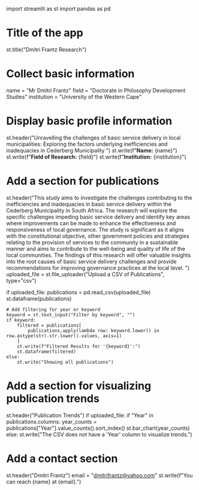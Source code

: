 import streamlit as st
import pandas as pd

# Title of the app
st.title("Dmitri Frantz Research")

# Collect basic information
name = "Mr Dmitri Frantz"
field = "Doctorate in Philosophy Development Studies"
institution = "University of the Western Cape"

# Display basic profile information
st.header("Unravelling the challenges of basic service delivery in local municipalities: Exploring the factors underlying inefficiencies and inadequacies in Cederberg Municipality ")
st.write(f"**Name:** {name}")
st.write(f"**Field of Research:** {field}")
st.write(f"**Institution:** {institution}")

# Add a section for publications
st.header("This study aims to investigate the challenges contributing to the inefficiencies and inadequacies in basic service delivery within the Cederberg Municipality in South Africa. The research will explore the specific challenges impeding basic service delivery and identify key areas where improvements can be made to enhance the effectiveness and responsiveness of local governance. The study is significant as it aligns with the constitutional objective, other government policies and strategies relating to the provision of services to the community in a sustainable manner and aims to contribute to the well-being and quality of life of the local communities. The findings of this research will offer valuable insights into the root causes of basic service delivery challenges and provide recommendations for improving governance practices at the local level. ")
uploaded_file = st.file_uploader("Upload a CSV of Publications", type="csv")

if uploaded_file:
    publications = pd.read_csv(uploaded_file)
    st.dataframe(publications)

    # Add filtering for year or keyword
    keyword = st.text_input("Filter by keyword", "")
    if keyword:
        filtered = publications[
            publications.apply(lambda row: keyword.lower() in row.astype(str).str.lower().values, axis=1)
        ]
        st.write(f"Filtered Results for '{keyword}':")
        st.dataframe(filtered)
    else:
        st.write("Showing all publications")
        
# Add a section for visualizing publication trends
st.header("Publication Trends")
if uploaded_file:
    if "Year" in publications.columns:
        year_counts = publications["Year"].value_counts().sort_index()
        st.bar_chart(year_counts)
    else:
        st.write("The CSV does not have a 'Year' column to visualize trends.")

# Add a contact section
st.header("Dmitri Frantz")
email = "dmitrifrantz@yahoo.com"
st.write(f"You can reach {name} at {email}.")
